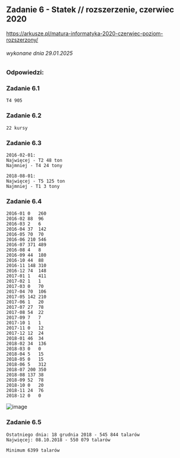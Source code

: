 ## Zadanie 6 - Statek // rozszerzenie, czerwiec 2020
https://arkusze.pl/matura-informatyka-2020-czerwiec-poziom-rozszerzony/
###### wykonane dnia 29.01.2025

### Odpowiedzi:

### Zadanie 6.1
```
T4 905
```

### Zadanie 6.2
```
22 kursy
```

### Zadanie 6.3
```
2016-02-01:
Najwięcej - T2 48 ton
Najmniej - T4 24 tony

2018-08-01:
Najwięcej - T5 125 ton
Najmniej - T1 3 tony
```

### Zadanie 6.4
```
2016-01	0	260
2016-02	88	96
2016-03	2	6
2016-04	37	142
2016-05	70	70
2016-06	210	546
2016-07	371	489
2016-08	4	8
2016-09	44	180
2016-10	44	88
2016-11	148	310
2016-12	74	148
2017-01	1	411
2017-02	1	1
2017-03	0	70
2017-04	70	106
2017-05	142	210
2017-06	1	20
2017-07	27	78
2017-08	54	22
2017-09	7	7
2017-10	1	1
2017-11	0	12
2017-12	12	24
2018-01	46	34
2018-02	34	136
2018-03	0	0
2018-04	5	15
2018-05	0	15
2018-06	5	312
2018-07	200	350
2018-08	137	38
2018-09	52	78
2018-10	0	20
2018-11	24	76
2018-12	0	0
```
![image](https://github.com/user-attachments/assets/a0e5b0ce-b4ac-457c-a1f1-0f26e47a3cc0)


### Zadanie 6.5
```
Ostatniego dnia: 18 grudnia 2018 - 545 844 talarów
Najwięcej: 08.10.2018 - 550 079 talarów

Minimum 6399 talarów
```
